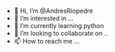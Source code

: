 - 👋 Hi, I’m @AndresRiopedre
- 👀 I’m interested in ...
- 🌱 I’m currently learning python
- 💞️ I’m looking to collaborate on ..
- 📫 How to reach me ...

<!---
AndresRiopedre/AndresRiopedre is a ✨ special ✨ repository because its `README.md` (this file) appears on your GitHub profile.
You can click the Preview link to take a look at your changes.
--->
